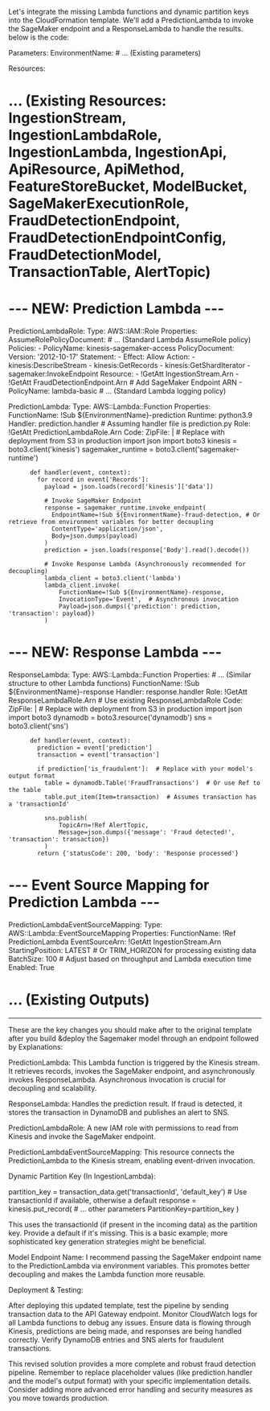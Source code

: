 Let's integrate the missing Lambda functions and dynamic partition keys into the CloudFormation template. We'll add a PredictionLambda to invoke the SageMaker endpoint and a ResponseLambda to handle the results.
below is the code:

Parameters:
  EnvironmentName:
    # ... (Existing parameters)

Resources:
  # ... (Existing Resources: IngestionStream, IngestionLambdaRole, IngestionLambda, IngestionApi, ApiResource, ApiMethod, FeatureStoreBucket, ModelBucket, SageMakerExecutionRole, FraudDetectionEndpoint, FraudDetectionEndpointConfig, FraudDetectionModel, TransactionTable, AlertTopic)

  # --- NEW: Prediction Lambda ---
  PredictionLambdaRole:
    Type: AWS::IAM::Role
    Properties:
      AssumeRolePolicyDocument:
        # ... (Standard Lambda AssumeRole policy)
      Policies:
        - PolicyName: kinesis-sagemaker-access
          PolicyDocument:
            Version: '2012-10-17'
            Statement:
              - Effect: Allow
                Action:
                  - kinesis:DescribeStream
                  - kinesis:GetRecords
                  - kinesis:GetShardIterator
                  - sagemaker:InvokeEndpoint
                Resource:
                  - !GetAtt IngestionStream.Arn
                  - !GetAtt FraudDetectionEndpoint.Arn # Add SageMaker Endpoint ARN
        - PolicyName: lambda-basic # ... (Standard Lambda logging policy)

  PredictionLambda:
    Type: AWS::Lambda::Function
    Properties:
      FunctionName: !Sub ${EnvironmentName}-prediction
      Runtime: python3.9
      Handler: prediction.handler # Assuming handler file is prediction.py
      Role: !GetAtt PredictionLambdaRole.Arn
      Code:
        ZipFile: | #  Replace with deployment from S3 in production
          import json
          import boto3
          kinesis = boto3.client('kinesis')
          sagemaker_runtime = boto3.client('sagemaker-runtime')

          def handler(event, context):
            for record in event['Records']:
              payload = json.loads(record['kinesis']['data'])

              # Invoke SageMaker Endpoint
              response = sagemaker_runtime.invoke_endpoint(
                EndpointName=!Sub ${EnvironmentName}-fraud-detection, # Or retrieve from environment variables for better decoupling
                ContentType='application/json',
                Body=json.dumps(payload)
              )
              prediction = json.loads(response['Body'].read().decode())

              # Invoke Response Lambda (Asynchronously recommended for decoupling)
              lambda_client = boto3.client('lambda')
              lambda_client.invoke(
                  FunctionName=!Sub ${EnvironmentName}-response,
                  InvocationType='Event',  # Asynchronous invocation
                  Payload=json.dumps({'prediction': prediction, 'transaction': payload})
              )

  # --- NEW: Response Lambda ---
  ResponseLambda:
    Type: AWS::Lambda::Function
    Properties:
        # ... (Similar structure to other Lambda functions)
      FunctionName: !Sub ${EnvironmentName}-response
      Handler: response.handler
      Role: !GetAtt ResponseLambdaRole.Arn # Use existing ResponseLambdaRole
      Code:
        ZipFile: | #  Replace with deployment from S3 in production
          import json
          import boto3
          dynamodb = boto3.resource('dynamodb')
          sns = boto3.client('sns')

          def handler(event, context):
            prediction = event['prediction']
            transaction = event['transaction']

            if prediction['is_fraudulent']:  # Replace with your model's output format
              table = dynamodb.Table('FraudTransactions')  # Or use Ref to the table
              table.put_item(Item=transaction)  # Assumes transaction has a 'transactionId'

              sns.publish(
                  TopicArn=!Ref AlertTopic,
                  Message=json.dumps({'message': 'Fraud detected!', 'transaction': transaction})
              )
            return {'statusCode': 200, 'body': 'Response processed'}



  # --- Event Source Mapping for Prediction Lambda ---
  PredictionLambdaEventSourceMapping:
    Type: AWS::Lambda::EventSourceMapping
    Properties:
      FunctionName: !Ref PredictionLambda
      EventSourceArn: !GetAtt IngestionStream.Arn
      StartingPosition: LATEST  # Or TRIM_HORIZON for processing existing data
      BatchSize: 100 # Adjust based on throughput and Lambda execution time
      Enabled: True

  # ... (Existing Outputs)

----
These are the key changes you should make after to the original template
after you build &deploy the Sagemaker model through an endpoint
followed by Explanations:

PredictionLambda: This Lambda function is triggered by the Kinesis stream. It retrieves records, invokes the SageMaker endpoint, and asynchronously invokes ResponseLambda. Asynchronous invocation is crucial for decoupling and scalability.

ResponseLambda: Handles the prediction result. If fraud is detected, it stores the transaction in DynamoDB and publishes an alert to SNS.

PredictionLambdaRole: A new IAM role with permissions to read from Kinesis and invoke the SageMaker endpoint.

PredictionLambdaEventSourceMapping: This resource connects the PredictionLambda to the Kinesis stream, enabling event-driven invocation.

Dynamic Partition Key (In IngestionLambda):

partition_key = transaction_data.get('transactionId', 'default_key') # Use transactionId if available, otherwise a default
response = kinesis.put_record(
    # ... other parameters
    PartitionKey=partition_key
)

This uses the transactionId (if present in the incoming data) as the partition key. Provide a default if it's missing. This is a basic example; more sophisticated key generation strategies might be beneficial.

Model Endpoint Name: I recommend passing the SageMaker endpoint name to the PredictionLambda via environment variables. This promotes better decoupling and makes the Lambda function more reusable.

Deployment & Testing:

After deploying this updated template, test the pipeline by sending transaction data to the API Gateway endpoint. Monitor CloudWatch logs for all Lambda functions to debug any issues. Ensure data is flowing through Kinesis, predictions are being made, and responses are being handled correctly. Verify DynamoDB entries and SNS alerts for fraudulent transactions.

This revised solution provides a more complete and robust fraud detection pipeline. Remember to replace placeholder values (like prediction.handler and the model's output format) with your specific implementation details. Consider adding more advanced error handling and security measures as you move towards production.